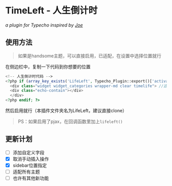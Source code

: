 # TimeLeft - 人生倒计时
*a plugin for Typecho inspired by [Joe](https://github.com/HaoOuBa/Joe)*

## 使用方法

> 如果是handsome主题，可以直接启用，已适配，在设置中选择位置就行

在侧边栏中，复制一下代码到你想要的位置
```php
<!-- 人生倒计时代码 -->
<?php if (array_key_exists('LifeLeft', Typecho_Plugin::export()['activated'])) : ?>
  <div class="widget widget_categories wrapper-md clear timelife"> //这里随便改，保留<timelife>关键字就行
  <div class="echo-contain"></div>
  </div>
<?php endif; ?>
```
然后启用就行（本插件文件夹名为LifeLeft，建议直接clone）

> PS：如果启用了pjax，在回调函数里加上`lifeleft()`

## 更新计划
- [ ] 添加自定义字段
- [x] 取消手动插入操作
- [x] sidebar位置指定
- [ ] 适配所有主题
- [ ] 也许有其他新功能
